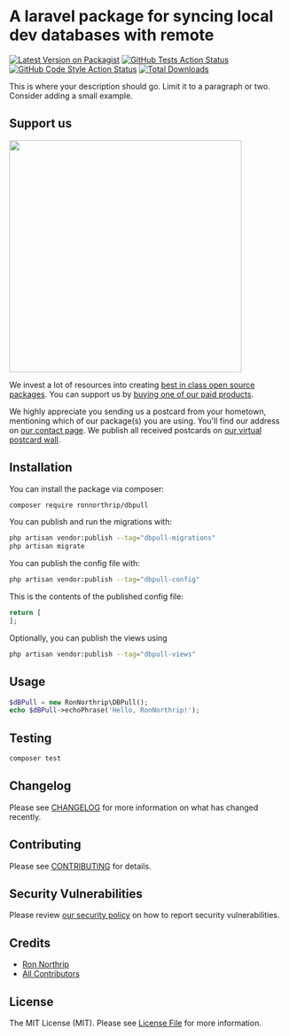 # A laravel package for syncing local dev databases with remote

[![Latest Version on Packagist](https://img.shields.io/packagist/v/ronnorthrip/dbpull.svg?style=flat-square)](https://packagist.org/packages/ronnorthrip/dbpull)
[![GitHub Tests Action Status](https://img.shields.io/github/actions/workflow/status/ronnorthrip/dbpull/run-tests.yml?branch=main&label=tests&style=flat-square)](https://github.com/ronnorthrip/dbpull/actions?query=workflow%3Arun-tests+branch%3Amain)
[![GitHub Code Style Action Status](https://img.shields.io/github/actions/workflow/status/ronnorthrip/dbpull/fix-php-code-style-issues.yml?branch=main&label=code%20style&style=flat-square)](https://github.com/ronnorthrip/dbpull/actions?query=workflow%3A"Fix+PHP+code+style+issues"+branch%3Amain)
[![Total Downloads](https://img.shields.io/packagist/dt/ronnorthrip/dbpull.svg?style=flat-square)](https://packagist.org/packages/ronnorthrip/dbpull)

This is where your description should go. Limit it to a paragraph or two. Consider adding a small example.

## Support us

[<img src="https://github-ads.s3.eu-central-1.amazonaws.com/dbpull.jpg?t=1" width="419px" />](https://spatie.be/github-ad-click/dbpull)

We invest a lot of resources into creating [best in class open source packages](https://spatie.be/open-source). You can support us by [buying one of our paid products](https://spatie.be/open-source/support-us).

We highly appreciate you sending us a postcard from your hometown, mentioning which of our package(s) you are using. You'll find our address on [our contact page](https://spatie.be/about-us). We publish all received postcards on [our virtual postcard wall](https://spatie.be/open-source/postcards).

## Installation

You can install the package via composer:

```bash
composer require ronnorthrip/dbpull
```

You can publish and run the migrations with:

```bash
php artisan vendor:publish --tag="dbpull-migrations"
php artisan migrate
```

You can publish the config file with:

```bash
php artisan vendor:publish --tag="dbpull-config"
```

This is the contents of the published config file:

```php
return [
];
```

Optionally, you can publish the views using

```bash
php artisan vendor:publish --tag="dbpull-views"
```

## Usage

```php
$dBPull = new RonNorthrip\DBPull();
echo $dBPull->echoPhrase('Hello, RonNorthrip!');
```

## Testing

```bash
composer test
```

## Changelog

Please see [CHANGELOG](CHANGELOG.md) for more information on what has changed recently.

## Contributing

Please see [CONTRIBUTING](CONTRIBUTING.md) for details.

## Security Vulnerabilities

Please review [our security policy](../../security/policy) on how to report security vulnerabilities.

## Credits

- [Ron Northrip](https://github.com/ronnorthrip)
- [All Contributors](../../contributors)

## License

The MIT License (MIT). Please see [License File](LICENSE.md) for more information.
